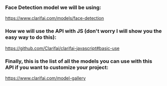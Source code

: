 ### Face Detection model we will be using:
https://www.clarifai.com/models/face-detection

### How we will use the API with JS (don't worry I will show you the easy way to do this):
https://github.com/Clarifai/clarifai-javascript#basic-use


### Finally, this is the list of all the models you can use with this API if you want to customize your project: 
https://www.clarifai.com/model-gallery
